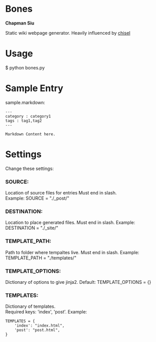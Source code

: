 # Bones

**Chapman Siu**

Static wiki webpage generator. Heavily influenced by [chisel](https://github.com/dz/chisel)

# Usage

$ python bones.py

# Sample Entry

sample.markdown:

	---
	category : category1
	tags : tag1,tag2
	---
	
	Markdown Content here.

# Settings 

Change these settings:

### SOURCE:
Location of source files for entries
Must end in slash.  
Example: SOURCE = "./_post/" 

### DESTINATION:
Location to place generated files.
Must end in slash.
Example: DESTINATION = "./_site/"

### TEMPLATE_PATH:
Path to folder where tempaltes live.
Must end in slash.
Example: TEMPLATE_PATH = "./templates/" 

### TEMPLATE_OPTIONS:
Dictionary of options to give jinja2.
Default: TEMPLATE_OPTIONS = {}

### TEMPLATES:
Dictionary of templates.  
Required keys: 'index', 'post'.
Example: 

    TEMPLATES = {
        'index': "index.html",
        'post': "post.html",
    }
